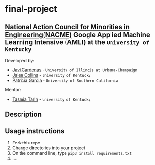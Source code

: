 <!--
Name of your teams' final project
-->
# final-project
## [National Action Council for Minorities in Engineering(NACME)](https://www.nacme.org) Google Applied Machine Learning Intensive (AMLI) at the `University of Kentucky`

<!--
List all of the members who developed the project and
link to each members respective GitHub profile
-->
Developed by: 
- [Javi Cardenas](https://github.com/javic99) - `University of Illinois at Urbana-Champaign`
- [Jalen Collins](https://github.com/kingjalen22) - `University of Kentucky` 
- [Patricia Garcia](https://github.com/pagarc134) - `University of Southern California` 

Mentor:
- [Tasmia Tarin](https://github.com/tasmiatasrin) - `University of Kentucky`

## Description
<!--
Give a short description on what your project accomplishes and what tools is uses. In addition, you can drop screenshots directly into your README file to add them to your README. Take these from your presentations.
Using neural networks to generate captions of images in the VIST dataset. 

https://github.com/sultanalnahian/Reverse-Frogger-A3PS/tree/main/advice%20generator
-->

## Usage instructions
<!--
Give details on how to install fork and install your project. You can get all of the python dependencies for your project by typing `pip3 freeze requirements.txt` on the system that runs your project. Add the generated `requirements.txt` to this repo.
-->
1. Fork this repo
2. Change directories into your project
3. On the command line, type `pip3 install requirements.txt`
4. ....
